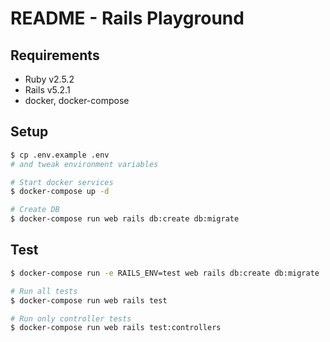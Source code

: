 # README - Rails Playground

## Requirements

* Ruby  v2.5.2
* Rails v5.2.1
* docker, docker-compose

## Setup

```sh
$ cp .env.example .env
# and tweak environment variables

# Start docker services
$ docker-compose up -d

# Create DB
$ docker-compose run web rails db:create db:migrate
```

## Test

```sh
$ docker-compose run -e RAILS_ENV=test web rails db:create db:migrate

# Run all tests
$ docker-compose run web rails test

# Run only controller tests
$ docker-compose run web rails test:controllers
```

